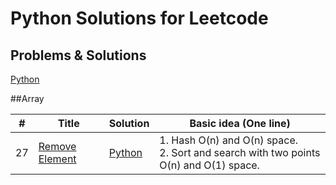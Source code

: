 # Python Solutions for Leetcode 

## Problems & Solutions

[Python](https://github.com/qiyuangong/leetcode/tree/master/python) 

##Array 

| # | Title | Solution | Basic idea (One line) |
|---| ----- | -------- | --------------------- |
| 27 | [Remove Element](https://leetcode.com/problems/remove-element/) | [Python](https://github.com/jin2631816/leetcode_python/blob/main/list/27.%20Remove%20Element) | 1. Hash O(n) and O(n) space.<br>2. Sort and search with two points O(n) and O(1) space. |
